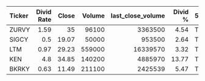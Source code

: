 | Ticker   |   Divid Rate |   Close |   Volume |   last_close_volume |   Divid % | 5_Days_pos   | above_SMA_50   |
|:---------|-------------:|--------:|---------:|--------------------:|----------:|:-------------|:---------------|
| ZURVY    |         1.59 |   35    |    96100 |             3363500 |      4.54 | True         | True           |
| SIGCY    |         0.5  |   19.07 |    50000 |              953500 |      2.64 | True         | False          |
| LTM      |         0.97 |   29.23 |   559000 |            16339570 |      3.32 | True         | False          |
| KEN      |         4.8  |   34.85 |   140200 |             4885970 |     13.77 | True         | True           |
| BKRKY    |         0.63 |   11.49 |   211100 |             2425539 |      5.47 | True         | False          |